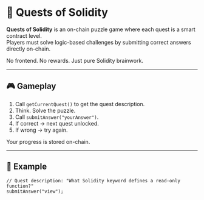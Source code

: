 # 🧩 Quests of Solidity    
    
**Quests of Solidity** is an on-chain puzzle game where each quest is a smart contract level.    
Players must solve logic-based challenges by submitting correct answers directly on-chain.  
      
No frontend. No rewards. Just pure Solidity brainwork.  
    
---     
     
## 🎮 Gameplay 
   
1. Call `getCurrentQuest()` to get the quest description.   
2. Think. Solve the puzzle.  
3. Call `submitAnswer("yourAnswer")`.    
4. If correct → next quest unlocked.   
5. If wrong → try again.  
    
Your progress is stored on-chain.

---  
   
## 🔐 Example

```solidity  
// Quest description: "What Solidity keyword defines a read-only function?"
submitAnswer("view");
